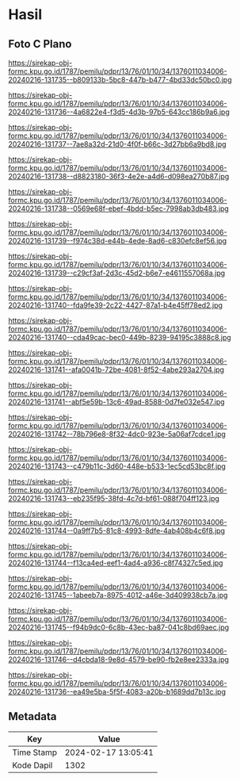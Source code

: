 # Hasil

## Foto C Plano

https://sirekap-obj-formc.kpu.go.id/1787/pemilu/pdpr/13/76/01/10/34/1376011034006-20240216-131735--b809133b-5bc8-447b-b477-4bd33dc50bc0.jpg

https://sirekap-obj-formc.kpu.go.id/1787/pemilu/pdpr/13/76/01/10/34/1376011034006-20240216-131736--4a6822e4-f3d5-4d3b-97b5-643cc186b9a6.jpg

https://sirekap-obj-formc.kpu.go.id/1787/pemilu/pdpr/13/76/01/10/34/1376011034006-20240216-131737--7ae8a32d-21d0-4f0f-b66c-3d27bb6a9bd8.jpg

https://sirekap-obj-formc.kpu.go.id/1787/pemilu/pdpr/13/76/01/10/34/1376011034006-20240216-131738--d8823180-36f3-4e2e-a4d6-d098ea270b87.jpg

https://sirekap-obj-formc.kpu.go.id/1787/pemilu/pdpr/13/76/01/10/34/1376011034006-20240216-131738--0569e68f-ebef-4bdd-b5ec-7998ab3db483.jpg

https://sirekap-obj-formc.kpu.go.id/1787/pemilu/pdpr/13/76/01/10/34/1376011034006-20240216-131739--f974c38d-e44b-4ede-8ad6-c830efc8ef56.jpg

https://sirekap-obj-formc.kpu.go.id/1787/pemilu/pdpr/13/76/01/10/34/1376011034006-20240216-131739--c29cf3af-2d3c-45d2-b6e7-e4611557068a.jpg

https://sirekap-obj-formc.kpu.go.id/1787/pemilu/pdpr/13/76/01/10/34/1376011034006-20240216-131740--fda9fe39-2c22-4427-87a1-b4e45ff78ed2.jpg

https://sirekap-obj-formc.kpu.go.id/1787/pemilu/pdpr/13/76/01/10/34/1376011034006-20240216-131740--cda49cac-bec0-449b-8239-94195c3888c8.jpg

https://sirekap-obj-formc.kpu.go.id/1787/pemilu/pdpr/13/76/01/10/34/1376011034006-20240216-131741--afa0041b-72be-4081-8f52-4abe293a2704.jpg

https://sirekap-obj-formc.kpu.go.id/1787/pemilu/pdpr/13/76/01/10/34/1376011034006-20240216-131741--abf5e59b-13c6-49ad-8588-0d7fe032e547.jpg

https://sirekap-obj-formc.kpu.go.id/1787/pemilu/pdpr/13/76/01/10/34/1376011034006-20240216-131742--78b796e8-8f32-4dc0-923e-5a06af7cdce1.jpg

https://sirekap-obj-formc.kpu.go.id/1787/pemilu/pdpr/13/76/01/10/34/1376011034006-20240216-131743--c479b11c-3d60-448e-b533-1ec5cd53bc8f.jpg

https://sirekap-obj-formc.kpu.go.id/1787/pemilu/pdpr/13/76/01/10/34/1376011034006-20240216-131743--eb235f95-38fd-4c7d-bf61-088f704ff123.jpg

https://sirekap-obj-formc.kpu.go.id/1787/pemilu/pdpr/13/76/01/10/34/1376011034006-20240216-131744--0a9ff7b5-81c8-4993-8dfe-4ab408b4c6f8.jpg

https://sirekap-obj-formc.kpu.go.id/1787/pemilu/pdpr/13/76/01/10/34/1376011034006-20240216-131744--f13ca4ed-eef1-4ad4-a936-c8f74327c5ed.jpg

https://sirekap-obj-formc.kpu.go.id/1787/pemilu/pdpr/13/76/01/10/34/1376011034006-20240216-131745--1abeeb7a-8975-4012-a46e-3d409938cb7a.jpg

https://sirekap-obj-formc.kpu.go.id/1787/pemilu/pdpr/13/76/01/10/34/1376011034006-20240216-131745--f94b9dc0-6c8b-43ec-ba87-041c8bd69aec.jpg

https://sirekap-obj-formc.kpu.go.id/1787/pemilu/pdpr/13/76/01/10/34/1376011034006-20240216-131746--d4cbda18-9e8d-4579-be90-fb2e8ee2333a.jpg

https://sirekap-obj-formc.kpu.go.id/1787/pemilu/pdpr/13/76/01/10/34/1376011034006-20240216-131736--ea49e5ba-5f5f-4083-a20b-b1689dd7b13c.jpg


## Metadata

| Key        | Value               |
| ---------- | ------------------- |
| Time Stamp | 2024-02-17 13:05:41 |
| Kode Dapil | 1302                |



